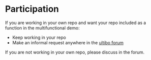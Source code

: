 # Participation

If you are working in your own repo and want your repo included as a function in the multifunctional demo:

* Keep working in your repo
* Make an informal request anywhere in the [ultibo forum](https://ultibo.org/forum/index.php)

If you are not working in your own repo, please discuss in the forum.
